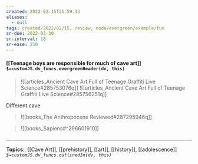 ```yaml
---
created: 2022-02-15T21:59:13 
aliases:
  - null
tags: created/2022/02/15, review, node/evergreen/example/fun
sr-due: 2022-03-30
sr-interval: 18
sr-ease: 210
---
```


#### [[Teenage boys are responsible for much of cave art]] `$=customJS.dv_funcs.evergreenHeader(dv, this)`
> ![[articles_Ancient Cave Art Full of Teenage Graffiti  Live Science#285753076q]]
> ![[articles_Ancient Cave Art Full of Teenage Graffiti  Live Science#285756251q]]

Different cave
> ![[books_The Anthropocene Reviewed#287295946q]]


> ![[books_Sapiens#^296601910]]

### <hr class="footnote"/>

**Topics**:: [[Cave Art]], [[prehistory]], [[art]], [[history]], [[adolescence]]
*`$=customJS.dv_funcs.outlinedIn(dv, this)`*
